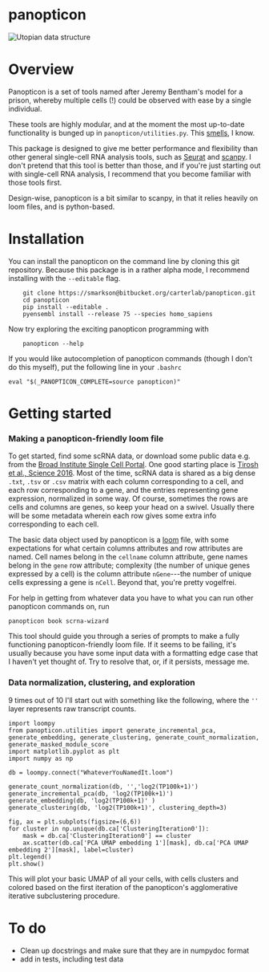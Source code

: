 # panopticon

![Utopian data structure](https://upload.wikimedia.org/wikipedia/en/e/e1/Panopticon_Willey_Reveley_1791.png )

# Overview

Panopticon is a set of tools named after Jeremy Bentham's model for a prison, whereby multiple cells (!) could be observed with ease by a single individual.

These tools are highly modular, and at the moment the most up-to-date functionality is bunged up in `panopticon/utilities.py`.  This [smells](https://en.wikipedia.org/wiki/Code_smell), I know.  

This package is designed to give me better performance and flexibility than other general single-cell RNA analysis tools, such as [Seurat](https://satijalab.org/seurat/) and [scanpy](https://scanpy.readthedocs.io/en/stable/).  I don't pretend that this tool is better than those, and if you're just starting out with single-cell RNA analysis, I recommend that you become familiar with those tools first.  

Design-wise, panopticon is a bit similar to scanpy, in that it relies heavily on loom files, and is python-based.  

# Installation

You can install the panopticon on the command line by cloning this git repository.  Because this package is in a rather alpha mode, I recommend installing with the `--editable` flag.
```
    git clone https://smarkson@bitbucket.org/carterlab/panopticon.git
    cd panopticon
    pip install --editable .
    pyensembl install --release 75 --species homo_sapiens
```

Now try exploring the exciting panopticon programming with

```
    panopticon --help
```

If you would like autocompletion of panopticon commands (though I don't do this myself), put the following line in your `.bashrc`
```
eval "$(_PANOPTICON_COMPLETE=source panopticon)"
```

# Getting started

### Making a panopticon-friendly loom file

To get started, find some scRNA data, or download some public data e.g. from the [Broad Institute Single Cell Portal](https://singlecell.broadinstitute.org/single_cell).  One good starting place is [Tirosh et al., Science 2016](https://singlecell.broadinstitute.org/single_cell/study/SCP11/melanoma-intra-tumor-heterogeneity).  Most of the time, scRNA data is shared as a big dense `.txt`, `.tsv` or `.csv` matrix with each column corresponding to a cell, and each row corresponding to a gene, and the entries representing gene expression, normalized in some way.  Of course, sometimes the rows are cells and columns are genes, so keep your head on a swivel.  Usually there will be some metadata wherein each row gives some extra info corresponding to each cell.   

The basic data object used by panopticon is a [loom](http://loompy.org/) file, with some expectations for what certain columns attributes and row attributes are named.  Cell names belong in the `cellname` column attribute, gene names belong in the `gene` row attribute; complexity (the number of unique genes expressed by a cell) is the column attribute `nGene`---the number of unique cells expressing a gene is `nCell`.  Beyond that, you're pretty vogelfrei.  

For help in getting from whatever data you have to what you can run other panopticon commands on, run
```
panopticon book scrna-wizard
```
This tool should guide you through a series of prompts to make a fully functioning panopticon-friendly loom file.  If it seems to be failing, it's usually because you have some input data with a formatting edge case that I haven't yet thought of.  Try to resolve that, or, if it persists, message me.  

### Data normalization, clustering, and exploration

9 times out of 10 I'll start out with something like the following, where the `''` layer represents raw transcript counts.  
```
import loompy
from panopticon.utilities import generate_incremental_pca, generate_embedding, generate_clustering, generate_count_normalization, generate_masked_module_score
import matplotlib.pyplot as plt
import numpy as np

db = loompy.connect("WhateverYouNamedIt.loom")

generate_count_normalization(db, '','log2(TP100k+1)')
generate_incremental_pca(db, 'log2(TP100k+1)')
generate_embedding(db, 'log2(TP100k+1)' )
generate_clustering(db, 'log2(TP100k+1)', clustering_depth=3)

fig, ax = plt.subplots(figsize=(6,6))
for cluster in np.unique(db.ca['ClusteringIteration0']):
    mask = db.ca['ClusteringIteration0'] == cluster
    ax.scatter(db.ca['PCA UMAP embedding 1'][mask], db.ca['PCA UMAP embedding 2'][mask], label=cluster)
plt.legend()
plt.show()

```
This will plot your basic UMAP of all your cells, with cells clusters and colored based on the first iteration of the panopticon's agglomerative iterative subclustering procedure.



# To do
- Clean up docstrings and make sure that they are in numpydoc format
- add in tests, including test data
